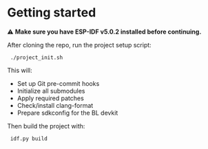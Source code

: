 # Getting started

⚠️ **Make sure you have ESP-IDF v5.0.2 installed before continuing.**

After cloning the repo, run the project setup script:

     ./project_init.sh 

This will:

- Set up Git pre-commit hooks
- Initialize all submodules
- Apply required patches
- Check/install clang-format
- Prepare sdkconfig for the BL devkit

Then build the project with:

     idf.py build 
